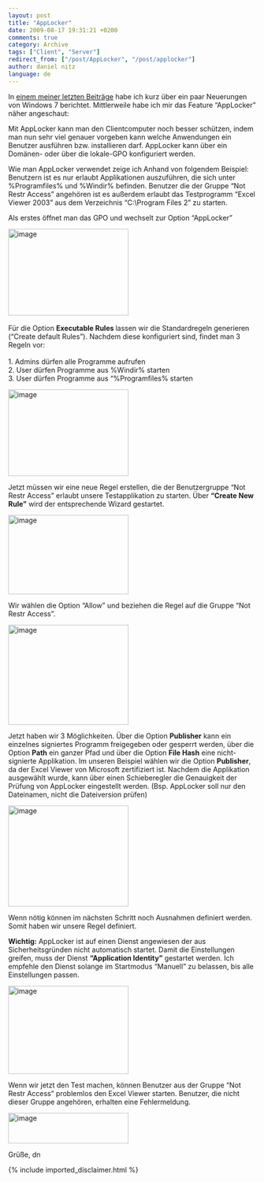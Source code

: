 ```yaml
---
layout: post
title: "AppLocker"
date: 2009-08-17 19:31:21 +0200
comments: true
category: Archive
tags: ["Client", "Server"]
redirect_from: ["/post/AppLocker", "/post/applocker"]
author: daniel nitz
language: de
---
```

<!-- more -->
<p>In <a href="/post/Windows-7-Neuerungen-auf-den-ersten-Blick.aspx" target="_blank">einem meiner letzten Beiträge</a> habe ich kurz über ein paar Neuerungen von Windows 7 berichtet. Mittlerweile habe ich mir das Feature “AppLocker” näher angeschaut:</p>  <p>Mit AppLocker kann man den Clientcomputer noch besser schützen, indem man nun sehr viel genauer vorgeben kann welche Anwendungen ein Benutzer ausführen bzw. installieren darf. AppLocker kann über ein Domänen- oder über die lokale-GPO konfiguriert werden.</p>  <p>Wie man AppLocker verwendet zeige ich Anhand von folgendem Beispiel: Benutzern ist es nur erlaubt Applikationen auszuführen, die sich unter %Programfiles% und %Windir% befinden. Benutzer die der Gruppe “Not Restr Access” angehören ist es außerdem erlaubt das Testprogramm “Excel Viewer 2003” aus dem Verzeichnis “C:\Program Files 2” zu starten. </p>  <p>Als erstes öffnet man das GPO und wechselt zur Option “AppLocker”</p>  <p><a href="/assets/archive/image_52.png" target="_blank"><img style="border-bottom: 0px; border-left: 0px; display: inline; border-top: 0px; border-right: 0px" title="image" border="0" alt="image" src="/assets/archive/image_thumb_52.png" width="244" height="176" /></a>&#160;</p>  <p>Für die Option <strong>Executable Rules </strong>lassen wir die Standardregeln generieren (“Create default Rules”). Nachdem diese konfiguriert sind, findet man 3 Regeln vor:    <br />    <br />1. Admins dürfen alle Programme aufrufen    <br />2. User dürfen Programme aus %Windir% starten    <br />3. User dürfen Programme aus “%Programfiles% starten</p>  <p><a href="/assets/archive/image_53.png" target="_blank"><img style="border-bottom: 0px; border-left: 0px; display: inline; border-top: 0px; border-right: 0px" title="image" border="0" alt="image" src="/assets/archive/image_thumb_53.png" width="244" height="176" /></a> </p>  <p>Jetzt müssen wir eine neue Regel erstellen, die der Benutzergruppe “Not Restr Access” erlaubt unsere Testapplikation zu starten. Über <strong>“Create New Rule”</strong> wird der entsprechende Wizard gestartet.</p>  <p><a href="/assets/archive/image_54.png" target="_blank"><img style="border-bottom: 0px; border-left: 0px; display: inline; border-top: 0px; border-right: 0px" title="image" border="0" alt="image" src="/assets/archive/image_thumb_54.png" width="244" height="161" /></a> </p>  <p>Wir wählen die Option “Allow” und beziehen die Regel auf die Gruppe “Not Restr Access”.</p>  <p><a href="/assets/archive/image_55.png" target="_blank"><img style="border-bottom: 0px; border-left: 0px; display: inline; border-top: 0px; border-right: 0px" title="image" border="0" alt="image" src="/assets/archive/image_thumb_55.png" width="244" height="203" /></a> </p>  <p>Jetzt haben wir 3 Möglichkeiten. Über die Option <strong>Publisher</strong> kann ein einzelnes signiertes Programm freigegeben oder gesperrt werden, über die Option <strong>Path</strong> ein ganzer Pfad und über die Option <strong>File Hash</strong> eine nicht-signierte Applikation. Im unseren Beispiel wählen wir die Option <strong>Publisher</strong>, da der Excel Viewer von Microsoft zertifiziert ist. Nachdem die Applikation ausgewählt wurde, kann über einen Schieberegler die Genauigkeit der Prüfung von AppLocker eingestellt werden. (Bsp. AppLocker soll nur den Dateinamen, nicht die Dateiversion prüfen)</p>  <p><a href="/assets/archive/image_56.png" target="_blank"><img style="border-bottom: 0px; border-left: 0px; display: inline; border-top: 0px; border-right: 0px" title="image" border="0" alt="image" src="/assets/archive/image_thumb_56.png" width="244" height="205" /></a> </p>  <p>Wenn nötig können im nächsten Schritt noch Ausnahmen definiert werden. Somit haben wir unsere Regel definiert.</p>  <p><strong>Wichtig:</strong> AppLocker ist auf einen Dienst angewiesen der aus Sicherheitsgründen nicht automatisch startet. Damit die Einstellungen greifen, muss der Dienst <strong>“Application Identity”</strong> gestartet werden. Ich empfehle den Dienst solange im Startmodus “Manuell” zu belassen, bis alle Einstellungen passen.</p>  <p><a href="/assets/archive/image_57.png" target="_blank"><img style="border-bottom: 0px; border-left: 0px; display: inline; border-top: 0px; border-right: 0px" title="image" border="0" alt="image" src="/assets/archive/image_thumb_57.png" width="244" height="179" /></a> </p>  <p>Wenn wir jetzt den Test machen, können Benutzer aus der Gruppe “Not Restr Access” problemlos den Excel Viewer starten. Benutzer, die nicht dieser Gruppe angehören, erhalten eine Fehlermeldung.</p>  <p><a href="/assets/archive/image_58.png" target="_blank"><img style="border-bottom: 0px; border-left: 0px; display: inline; border-top: 0px; border-right: 0px" title="image" border="0" alt="image" src="/assets/archive/image_thumb_58.png" width="244" height="62" /></a> </p>  <p>Grüße, dn</p>
{% include imported_disclaimer.html %}
